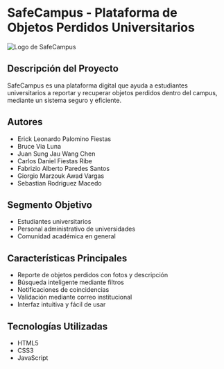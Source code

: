 # SafeCampus - Plataforma de Objetos Perdidos Universitarios

![Logo de SafeCampus](assets/images/logo.JPG)

## Descripción del Proyecto
SafeCampus es una plataforma digital que ayuda a estudiantes universitarios a reportar y recuperar objetos perdidos dentro del campus, mediante un sistema seguro y eficiente.

## Autores
- Erick Leonardo Palomino Fiestas
- Bruce Via Luna
- Juan Sung Jau Wang Chen
- Carlos Daniel Fiestas Ribe
- Fabrizio Alberto Paredes Santos
- Giorgio Marzouk Awad Vargas
- Sebastian Rodriguez Macedo

## Segmento Objetivo
- Estudiantes universitarios
- Personal administrativo de universidades
- Comunidad académica en general

## Características Principales
- Reporte de objetos perdidos con fotos y descripción
- Búsqueda inteligente mediante filtros
- Notificaciones de coincidencias
- Validación mediante correo institucional
- Interfaz intuitiva y fácil de usar

## Tecnologías Utilizadas
- HTML5
- CSS3
- JavaScript